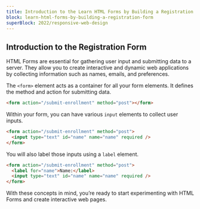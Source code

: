 ```yaml
---
title: Introduction to the Learn HTML Forms by Building a Registration Form
block: learn-html-forms-by-building-a-registration-form
superBlock: 2022/responsive-web-design
---
```


## Introduction to the Registration Form

HTML Forms are essential for gathering user input and submitting data to a server. They allow you to create interactive and dynamic web applications by collecting information such as names, emails, and preferences.

The `<form>` element acts as a container for all your form elements. It defines the method and action for submitting data.

```html
<form action="/submit-enrollment" method="post"></form>
```

Within your form, you can have various `input` elements to collect user inputs.

```html
<form action="/submit-enrollment" method="post">
  <input type="text" id="name" name="name" required />
</form>
```

You will also label those inputs using a `label` element.

```html
<form action="/submit-enrollment" method="post">
  <label for="name">Name:</label>
  <input type="text" id="name" name="name" required />
</form>
```

With these concepts in mind, you’re ready to start experimenting with HTML Forms and create interactive web pages.
